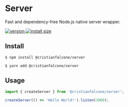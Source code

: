 # Server

Fast and dependency-free Node.js native server wrapper.

<a href="https://npmjs.org/package/@cristianfalcone/server">
    <img src="https://flat.badgen.net/npm/v/@cristianfalcone/server" alt="version" />
</a>
<a href="https://packagephobia.now.sh/result?p=@cristianfalcone/server">
    <img src="https://flat.badgen.net/packagephobia/install/@cristianfalcone/server" alt="install size" />
</a>

## Install

```
$ npm install @cristianfalcone/server
```
```
$ yarn add @cristianfalcone/server
```

## Usage

```js
import { createServer } from '@cristianfalcone/server';

createServer(() => 'Hello World!').listen(3000);
```
